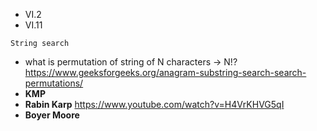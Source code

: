 * VI.2
* VI.11

```
String search
```
* what is permutation of string of N characters -> N!?
    https://www.geeksforgeeks.org/anagram-substring-search-search-permutations/
* <b>KMP</b> 
* <b>Rabin Karp</b> https://www.youtube.com/watch?v=H4VrKHVG5qI 
* <b>Boyer Moore</b>